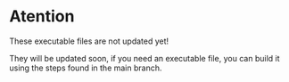 # Atention
These executable files are not updated yet!

They will be updated soon, if you need an executable file, you can build it using the steps found in the main branch.

